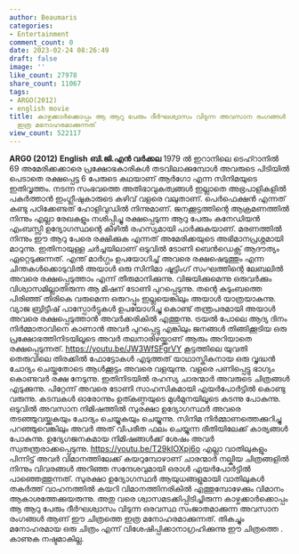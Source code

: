 ```yaml
---
author: Beaumaris
categories:
- Entertainment
comment_count: 0
date: 2023-02-24 08:26:49
draft: false
image: ''
like_count: 27978
share_count: 11067
tags:
- ARGO(2012)
- english movie
title: കാഴ്ചക്കാർക്കൊപ്പം ആ ആറു പേരും ദീർഘശ്വാസം വിടുന്ന അവസാന രംഗങ്ങൾ ആണ് ഈ ചിത്രത്തെ
  ഇത്ര മനോഹരമാക്കുന്നത്
view_count: 522117
---
```


**ARG0 (2012)** **English** **ബി.ജി.എൻ വർക്കല** 1979 ൽ ഇറാനിലെ ടെഹ്റാനിൽ 69 അമേരിക്കക്കാരെ പ്രക്ഷോഭകാരികൾ തടവിലാക്കുമ്പോൾ അവരുടെ പിടിയിൽ പെടാതെ രക്ഷപ്പെട്ട 6 പേരുടെ കഥയാണ് ആർഗോ എന്ന സിനിമയുടെ ഇതിവൃത്തം. നടന്ന സംഭവത്തെ അതിഭാവുകത്വങ്ങൾ ഇല്ലാതെ അഭ്രപാളികളിൽ പകർത്താൻ ഇംഗ്ലീഷുകാരുടെ കഴിവ് വളരെ വലുതാണ്. പെർഫെക്ഷൻ എന്നത് കണ്ടു പഠിക്കേണ്ടത് ഹോളിവുഡിൽ നിന്നുമാണ്. ജനക്കൂട്ടത്തിന്റെ ആക്രമണത്തിൽ നിന്നും എല്ലാ രേഖകളും നശിപ്പിച്ചു രക്ഷപ്പെടുന്ന ആറു പേരും കനേഡിയൻ എംബസ്സി ഉദ്യോഗസ്ഥന്റെ കീഴിൽ രഹസ്യമായി പാർക്കുകയാണ്. മരണത്തിൽ നിന്നും ഈ ആറു പേരെ രക്ഷിക്കുക എന്നത് അമേരിക്കയുടെ അഭിമാനപ്രശ്നമായി മാറുന്നു. ഇതിനായുള്ള ചർച്ചയിലാണ് ഒടുവിൽ ടോണി ബെൻഡെക്സ് ആദൗത്യം ഏറ്റെടുക്കുന്നത്. എന്ത് മാർഗ്ഗം ഉപയോഗിച്ച് അവരെ രക്ഷഷെടുത്തും എന്ന ചിന്തകൾക്കൊടുവിൽ അയാൾ ഒരു സിനിമാ ഷൂട്ടിംഗ് സംഘത്തിന്റെ ലേബലിൽ അവരെ രക്ഷപ്പെടുത്താം എന്ന് തീരുമാനിക്കുന്നു. വിജയിക്കുമെന്നു ഒരുവർക്കും വിശ്വാസമില്ലാതിരുന്ന ആ മിഷന് ടോണി പുറപ്പെടുന്നു. തന്റെ കുടുംബത്തെ പിരിഞ്ഞ് തിരികെ വരുമെന്ന ഒരുറപ്പും ഇല്ലയെങ്കിലും അയാൾ യാത്രയാകുന്നു. വ്യാജ ബ്രിട്ടീഷ് പാസ്പോർട്ടുകൾ ഉപയോഗിച്ചു കൊണ്ട് തന്ത്രപരമായി അയാൾ അവരെ രക്ഷപ്പെടുത്താൻ അവർക്കരികിൽ എത്തുന്നു. ട്രയൽ പോലെ ആദ്യ ദിനം നിർമ്മാതാവിനെ കാണാൻ അവർ പുറപ്പെട്ടു എങ്കിലും ജനങ്ങൾ തിങ്ങിക്കൂടിയ ഒരു പ്രക്ഷോഭത്തിനിടയിലൂടെ അവർ തലനാരിഴയ്ക്കാണ് ആരും അറിയാതെ രക്ഷപ്പെടുന്നത്. https://youtu.be/JW3WfSFgrVY കൂട്ടത്തിലെ യുവതി തെരുവിലെ തിരക്കിൽ ഫോട്ടോകൾ എടുത്തത് യാഥാസ്തികനായ ഒരു വൃദ്ധൻ ചോദ്യം ചെയ്തതോടെ ആൾക്കൂട്ടം അവരെ വളയുന്നു. വളരെ പണിപ്പെട്ടു ഭാഗ്യം കൊണ്ടവർ രക്ഷ നേടുന്നു. ഇതിനിടയിൽ രഹസ്യ ചാരന്മാർ അവരുടെ ചിത്രങ്ങൾ എടുക്കുന്നു. പിറ്റേന്ന് അവരെ ടോണി സാഹസികമായി എയർപോർട്ടിൽ കൊണ്ടു വരുന്നു. കടമ്പകൾ ഓരോന്നും ഉത്കണ്ഠയുടെ മുൾമുനയിലൂടെ കടന്നു പോകുന്നു. ഒടുവിൽ അവസാന നിമിഷത്തിൽ സുരക്ഷാ ഉദ്യോഗസ്ഥർ അവരെ തടഞ്ഞുവയ്ക്കുകയും ചോദ്യം ചെയ്യുകയും ചെയ്യുന്നു. സിനിമ നിർമ്മാണത്തെക്കുറിച്ചു പറഞ്ഞുവെങ്കിലും അവർ അത് വിപരീത ഫലം ചെയ്യുന്ന രീതിയിലേക്ക് കാര്യങ്ങൾ പോകുന്നു. ഉദ്യേഗജനകമായ നിമിഷങ്ങൾക്ക് ശേഷം അവർ സ്വതന്ത്രരാക്കപ്പെടുന്നു. https://youtu.be/T29kIOXpj6o എല്ലാ വാതിലുകളും പിന്നിട്ട് അവർ വിമാനത്തിലേക്ക് കയറുമ്പോഴാണ് ചാരന്മാർ നല്കിയ ചിത്രങ്ങളിൽ നിന്നും വിവരങ്ങൾ അറിഞ്ഞ സന്ദേശവുമായി ഒരാൾ എയർപോർട്ടിൽ പാഞ്ഞെത്തുന്നത്. സുരക്ഷാ ഉദ്യോഗസ്ഥർ ആയുധങ്ങളുമായി വാതിലുകൾ തകർത്ത് വാഹനത്തിൽ കയറി വിമാനത്തിനരികിൽ എത്തുമ്പോഴേക്കും വിമാനം ആകാശത്തേക്കുയരുന്നു. അതു വരെ ശ്വാസമടക്കിപ്പിടിച്ചിരുന്ന കാഴ്ചക്കാർക്കൊപ്പം ആ ആറു പേരും ദീർഘശ്വാസം വിടുന്ന ഒരവസ്ഥ സംജാതമാക്കുന്ന അവസാന രംഗങ്ങൾ ആണ് ഈ ചിത്രത്തെ ഇത്ര മനോഹരമാക്കുന്നത്. തികച്ചും മനോഹരമായ ഒരു ചിത്രം എന്ന് വിശേഷിപ്പിക്കാനാഗ്രഹിക്കുന്നു ഈ ചിത്രത്തെ . കാണുക നഷ്ടമാകില്ല.